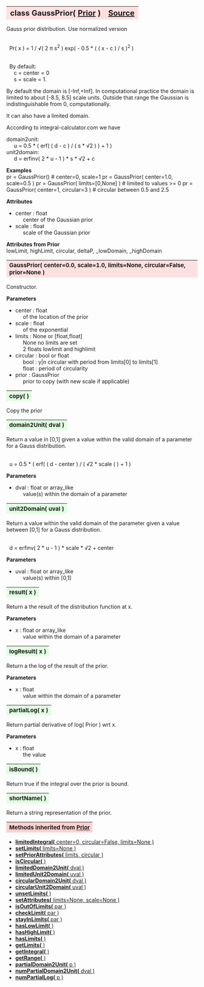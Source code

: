---
---
<br><br>

<a name="GaussPrior"></a>
<table><thead style="background-color:#FFE0E0; width:100%; font-size:20px"><tr><th style="text-align:left">
<strong>class GaussPrior(</strong> <a href="./Prior.html">Prior</a> )</th><th style="text-align:right"><a href=https://github.com/dokester/BayesicFitting/blob/master/BayesicFitting/source/GaussPrior.py target=_blank>Source</a></th></tr></thead></table>
<p>

Gauss prior distribution. Use  normalized version

<br>&nbsp; Pr( x ) = 1 / &radic;( 2 &pi; s<sup>2</sup> ) exp( - 0.5 * ( ( x - c ) / s )<sup>2</sup> )<br>

<br>&nbsp; By default: <br>
&nbsp;&nbsp;&nbsp;&nbsp; c = center = 0 <br>
&nbsp;&nbsp;&nbsp;&nbsp; s = scale = 1.<br>

By default the domain is [-Inf,+Inf].
In computational practice the domain is limited to about [-8.5, 8.5] scale units.
Outside that range the Gaussian is indistinguishable from 0, computationally.

It can also have a limited domain.

According to integral-calculator.com we have

domain2unit: 
<br>&nbsp;&nbsp;&nbsp;&nbsp; u = 0.5 * ( erf( ( d - c ) / ( s * &radic;2 ) ) + 1 )<br>
unit2domain: 
<br>&nbsp;&nbsp;&nbsp;&nbsp; d = erfinv( 2 * u - 1 ) * s * &radic;2 + c<br>

<b>Examples</b><br>
    pr = GaussPrior()                         # center=0, scale=1
    pr = GaussPrior( center=1.0, scale=0.5 )
    pr = GaussPrior( limits=[0,None] )        # limited to values >= 0
    pr = GaussPrior( center=1, circular=3 )   # circular between 0.5 and 2.5

<b>Attributes</b><br>
* center  :  float<br>
&nbsp;&nbsp;&nbsp;&nbsp; center of the Gaussian prior<br>
* scale  :  float<br>
&nbsp;&nbsp;&nbsp;&nbsp; scale of the Gaussian prior<br>

<b>Attributes from Prior</b><br>
lowLimit, highLimit, circular, deltaP, _lowDomain, _highDomain



<a name="GaussPrior"></a>
<table><thead style="background-color:#FFE0E0; width:100%; font-size:15px"><tr><th style="text-align:left">
<strong>GaussPrior(</strong> center=0.0, scale=1.0, limits=None, circular=False, prior=None )
</th></tr></thead></table>
<p>

Constructor.

<b>Parameters</b><br>
* center  :  float<br>
&nbsp;&nbsp;&nbsp;&nbsp; of the location of the prior<br>
* scale  :  float<br>
&nbsp;&nbsp;&nbsp;&nbsp; of the exponential<br>
* limits  :  None or [float,float]<br>
&nbsp;&nbsp;&nbsp;&nbsp; None    no limits are set<br>
&nbsp;&nbsp;&nbsp;&nbsp; 2 floats    lowlimit and highlimit<br>
* circular  :  bool or float<br>
&nbsp;&nbsp;&nbsp;&nbsp; bool : y|n circular with period from limits[0] to limits[1]<br>
&nbsp;&nbsp;&nbsp;&nbsp; float : period of circularity<br>
* prior  :  GaussPrior<br>
&nbsp;&nbsp;&nbsp;&nbsp; prior to copy (with new scale if applicable)<br>


<a name="copy"></a>
<table><thead style="background-color:#E0FFE0; width:100%; font-size:15px"><tr><th style="text-align:left">
<strong>copy(</strong> )
</th></tr></thead></table>
<p>
Copy the prior 

<a name="domain2Unit"></a>
<table><thead style="background-color:#E0FFE0; width:100%; font-size:15px"><tr><th style="text-align:left">
<strong>domain2Unit(</strong> dval )
</th></tr></thead></table>
<p>

Return a value in [0,1] given a value within the valid domain of
a parameter for a Gauss distribution.

<br>&nbsp; u = 0.5 * ( erf( ( d - center ) / ( &radic;2 * scale ( ) + 1 )<br>

<b>Parameters</b><br>
* dval  :  float or array_like<br>
&nbsp;&nbsp;&nbsp;&nbsp; value(s) within the domain of a parameter<br>


<a name="unit2Domain"></a>
<table><thead style="background-color:#E0FFE0; width:100%; font-size:15px"><tr><th style="text-align:left">
<strong>unit2Domain(</strong> uval )
</th></tr></thead></table>
<p>

Return a value within the valid domain of the parameter given a value
between [0,1] for a Gauss distribution.

<br>&nbsp; d = erfinv( 2 * u - 1 ) * scale * &radic;2 + center<br>

<b>Parameters</b><br>
* uval  :  float or array_like<br>
&nbsp;&nbsp;&nbsp;&nbsp; value(s) within [0,1]<br>


<a name="result"></a>
<table><thead style="background-color:#E0FFE0; width:100%; font-size:15px"><tr><th style="text-align:left">
<strong>result(</strong> x )
</th></tr></thead></table>
<p>

Return a the result of the distribution function at x.

<b>Parameters</b><br>
* x  :  float or array_like<br>
&nbsp;&nbsp;&nbsp;&nbsp; value within the domain of a parameter<br>


<a name="logResult"></a>
<table><thead style="background-color:#E0FFE0; width:100%; font-size:15px"><tr><th style="text-align:left">
<strong>logResult(</strong> x )
</th></tr></thead></table>
<p>

Return a the log of the result of the prior.

<b>Parameters</b><br>
* x  :  float<br>
&nbsp;&nbsp;&nbsp;&nbsp; value within the domain of a parameter<br>


<a name="partialLog"></a>
<table><thead style="background-color:#E0FFE0; width:100%; font-size:15px"><tr><th style="text-align:left">
<strong>partialLog(</strong> x )
</th></tr></thead></table>
<p>

Return partial derivative of log( Prior ) wrt x.

<b>Parameters</b><br>
* x  :  float<br>
&nbsp;&nbsp;&nbsp;&nbsp; the value<br>


<a name="isBound"></a>
<table><thead style="background-color:#E0FFE0; width:100%; font-size:15px"><tr><th style="text-align:left">
<strong>isBound(</strong> )
</th></tr></thead></table>
<p>
Return true if the integral over the prior is bound. 

<a name="shortName"></a>
<table><thead style="background-color:#E0FFE0; width:100%; font-size:15px"><tr><th style="text-align:left">
<strong>shortName(</strong> )
</th></tr></thead></table>
<p>
Return a string representation of the prior. 

<table><thead style="background-color:#FFD0D0; width:100%; font-size:15px"><tr><th style="text-align:left">
<strong>Methods inherited from</strong> <a href="./Prior.html">Prior</a></th></tr></thead></table>


* [<strong>limitedIntegral(</strong> center=0, circular=False, limits=None ) ](./Prior.md#limitedIntegral)
* [<strong>setLimits(</strong> limits=None )](./Prior.md#setLimits)
* [<strong>setPriorAttributes(</strong> limits, circular ) ](./Prior.md#setPriorAttributes)
* [<strong>isCircular(</strong> ) ](./Prior.md#isCircular)
* [<strong>limitedDomain2Unit(</strong> dval ) ](./Prior.md#limitedDomain2Unit)
* [<strong>limitedUnit2Domain(</strong> uval ) ](./Prior.md#limitedUnit2Domain)
* [<strong>circularDomain2Unit(</strong> dval ) ](./Prior.md#circularDomain2Unit)
* [<strong>circularUnit2Domain(</strong> uval ) ](./Prior.md#circularUnit2Domain)
* [<strong>unsetLimits(</strong> )](./Prior.md#unsetLimits)
* [<strong>setAttributes(</strong> limits=None, scale=None ) ](./Prior.md#setAttributes)
* [<strong>isOutOfLimits(</strong> par )](./Prior.md#isOutOfLimits)
* [<strong>checkLimit(</strong> par )](./Prior.md#checkLimit)
* [<strong>stayInLimits(</strong> par )](./Prior.md#stayInLimits)
* [<strong>hasLowLimit(</strong> )](./Prior.md#hasLowLimit)
* [<strong>hasHighLimit(</strong> )](./Prior.md#hasHighLimit)
* [<strong>hasLimits(</strong> )](./Prior.md#hasLimits)
* [<strong>getLimits(</strong> )](./Prior.md#getLimits)
* [<strong>getIntegral(</strong> ) ](./Prior.md#getIntegral)
* [<strong>getRange(</strong> )](./Prior.md#getRange)
* [<strong>partialDomain2Unit(</strong> p )](./Prior.md#partialDomain2Unit)
* [<strong>numPartialDomain2Unit(</strong> dval )](./Prior.md#numPartialDomain2Unit)
* [<strong>numPartialLog(</strong> p )](./Prior.md#numPartialLog)
